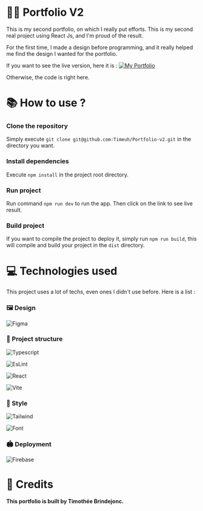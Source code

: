 # 🧑‍💻 Portfolio V2
This is my second portfolio, on which I really put efforts. 
This is my second real project using React Js, and I'm proud of the result.

For the first time, I made a design before programming, 
and it really helped me find the design I wanted for the portfolio.

If you want to see the live version, here it is :
[![My Portfolio](https://img.shields.io/badge/Portfolio-purple?logo=react&logoColor=white)](https://portfolio.timeuh.live/)

Otherwise, the code is right here.

# 📚 How to use ?
### Clone the repository
Simply execute ```git clone git@github.com:Timeuh/Portfolio-v2.git``` 
in the directory you want.

### Install dependencies
Execute ```npm install``` in the project root directory.

### Run project
Run command ```npm run dev``` to run the app. 
Then click on the link to see live result.

### Build project
If you want to compile the project to deploy it, simply run ```npm run build```,
this will compile and build your project in the ``dist`` directory.

# 💻 Technologies used
This project uses a lot of techs, even ones I didn't use before. Here is a list :

### 🖼️ Design
![Figma](https://img.shields.io/badge/Figma-design-red?style=for-the-badge&logo=figma)

### 🧱 Project structure
![Typescript](https://img.shields.io/badge/Typescript-Type--safety-blue?style=for-the-badge&logo=typescript)

![EsLint](https://img.shields.io/badge/EsLint-Code--style-purple?style=for-the-badge&logo=eslint)

![React](https://img.shields.io/badge/React-Front--end-blue?style=for-the-badge&logo=react&color=61DBFB)

![Vite](https://img.shields.io/badge/Vite-Build-purple?style=for-the-badge&logo=vite&color=b340fe)

### 💅 Style
![Tailwind](https://img.shields.io/badge/Tailwind-CSS-blue?style=for-the-badge&logo=tailwindcss&color=3490dc)

![Font](https://img.shields.io/badge/Wix_Madefor_Display-Font-orange?style=for-the-badge&logo=googlefonts)

### 🏟️ Deployment
![Firebase](https://img.shields.io/badge/Firebase-Deployment-orange?style=for-the-badge&logo=firebase&color=FFCA28)

# 📑 Credits
#### This portfolio is built by Timothée Brindejonc.